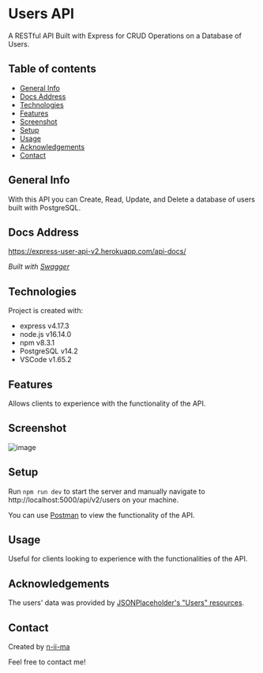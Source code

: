 # Users API

A RESTful API Built with Express for CRUD Operations on a Database of Users.

## Table of contents
+ [General Info](#general-info)
+ [Docs Address](#docs-address)
+ [Technologies](#technologies)
+ [Features](#features)
+ [Screenshot](#screenshot)
+ [Setup](#setup)
+ [Usage](#usage)
+ [Acknowledgements](#acknowledgements)
+ [Contact](#contact)

## General Info
With this API you can Create, Read, Update, and Delete a database of users built with PostgreSQL.

## Docs Address
https://express-user-api-v2.herokuapp.com/api-docs/

*Built with [Swagger](https://swagger.io/)*

## Technologies
Project is created with:
+ express v4.17.3
+ node.js v16.14.0
+ npm v8.3.1
+ PostgreSQL v14.2
+ VSCode v1.65.2

## Features
Allows clients to experience with the functionality of the API.

## Screenshot
![image](https://user-images.githubusercontent.com/88039431/157901194-b95462c9-d542-49aa-815a-5817b3125ff9.png)

## Setup
Run ```npm run dev``` to start the server and manually navigate to http://localhost:5000/api/v2/users on your machine.

You can use [Postman](https://www.postman.com/) to view the functionality of the API.

## Usage
Useful for clients looking to experience with the functionalities of the API.

## Acknowledgements
The users' data was provided by [JSONPlaceholder's "Users" resources](https://jsonplaceholder.typicode.com/users).

## Contact
Created by [n-ii-ma](https://github.com/n-ii-ma)

Feel free to contact me!

